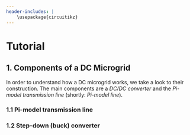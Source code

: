 ```yaml
--- 
header-includes: |
    \usepackage{circuitikz}
---
```


# Tutorial

## 1. Components of a DC Microgrid
In order to understand how a DC microgrid works, we take a look to their construction. The main components are a _DC/DC converter_ and the _Pi-model transmission line_ (shortly: _Pi-model line_). 

### 1.1 Pi-model transmission line

### 1.2 Step-down (buck) converter
